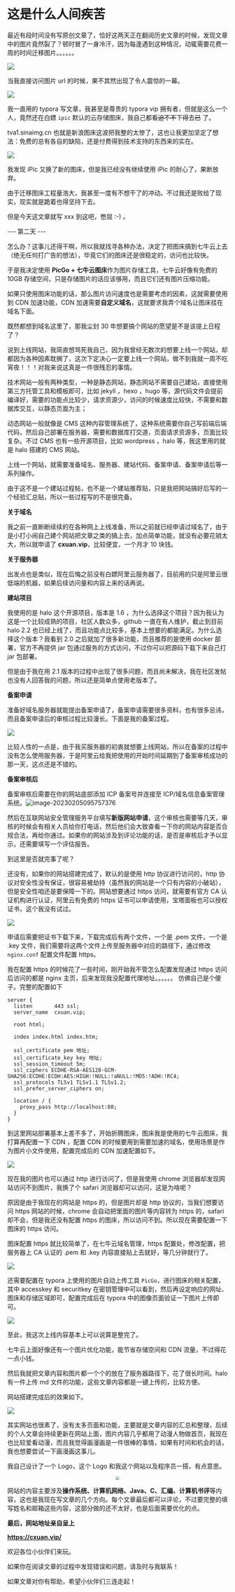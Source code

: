# 这是什么人间疾苦

最近有段时间没有写原创文章了，恰好这两天正在翻阅历史文章的时候，发现文章中的图片竟然裂了？顿时冒了一身冷汗，因为每逢遇到这种情况，动辄需要花费一周的时间迁移图片。。。。。。

![](http://www.cxuan.vip/image-20230205213819739.png)

当我直接访问图片 url 的时候，果不其然出现了令人震惊的一幕。

![](http://www.cxuan.vip/image-20230205213828090.png)

我一直用的 typora 写文章，我甚至是尊贵的 typora vip 拥有者，但就是这么一个人，竟然还在白嫖 `ipic` 默认的云存储图床，我自己都看~~迫~~不~~不~~下~~得~~去~~已~~ 了。

tva1.sinaimg.cn 也就是新浪图床这波把我整的太惨了，这也让我更加坚定了想法：免费的总有各自的缺陷，还是付费得到技术支持的东西来的实在。

![](http://www.cxuan.vip/image-20230205213839848.png)

我发现 iPic 又换了新的图床，但是我已经没有继续使用 iPic 的耐心了，果断放弃。

由于迁移图床工程量浩大，我甚至一度有不想干了的冲动。不过我还是败给了现实，现实就是跪着也得坚持下去。

但是今天这文章就写 xxx 到这吧，憋屈 :-) 。

--- 第二天 ---

怎么办？这事儿还得干啊，所以我就找寻各种办法，决定了把图床搞到七牛云上去（绝无任何打广告的想法），毕竟它们的图床还是很稳定的，访问也比较快。

于是我决定使用 **PicGo + 七牛云图床**作为图片存储工具，七牛云好像有免费的 10GB 存储空间，只是存储图片的话应该够用，而且它们还有图片压缩功能。

如果只使用图床功能的话，那么图片访问速度也是需要考虑的因素，这就需要使用到 CDN 加速功能，CDN 加速需要**自定义域名**，这就要求我弄个域名让图床挂在域名下面。

既然都想到域名这里了，那我尘封 30 年想要搞个网站的愿望是不是该提上日程了？

说到上线网站，我简直想骂死我自己，因为我曾经无数次的想要上线一个网站，却都因为各种因素耽搁了，这次下定决心一定要上线一个网站，做不到我就一周不吃宵夜！！！对我来说这真是一件很残忍的事情。

技术网站一般有两种类型，一种是静态网站，静态网站不需要自己建站，直接使用第三方托管工具和模板即可，比如 jekyll ，hexo ，hugo 等，源代码文件会提前编译好，需要的功能点比较少，请求资源少，访问的时候速度比较快，不需要和数据库交互，以静态页面为主；

动态网站一般就像是 CMS 这种内容管理系统了，这种系统需要你自己写前端后端代码，然后自己部署在服务器，需要和数据库打交道，页面请求资源多，页面比较复杂。不过 CMS 也有一些开源项目，比如 wordpress ，halo 等，我这里用的就是 halo 搭建的 CMS 网站。

上线一个网站，就需要准备域名、服务器、建站代码、备案申请、备案申请后等一系列操作。

由于这不是一个建站过程帖，也不是一个建站推荐贴，只是我把网站搞好后写的一个经验汇总贴，所以一些过程写的不是很完备。

**关于域名**

我之前一直断断续续的在各种网上上线准备，所以之前就已经申请过域名了，由于是小打小闹自己建个网站把文章之类的搞上去，加点简单功能，就没有必要花销太大，所以就申请了 **cxuan.vip**，比较便宜，一个月才 10 块钱。

**关于服务器**

出发点也是类似，现在后悔之前没有白嫖阿里云服务器了，目前用的只是阿里云很低端的机器，如果后续访问量和内容上来的话再说。

**建站项目**

我使用的是 halo 这个开源项目，版本是 1.6 ，为什么选择这个项目？因为我认为这是一个比较成熟的项目，社区人数众多，github 一直在有人维护，截止到目前 halo 2.2 也已经上线了，而且功能点比较多，基本上想要的都能满足。为什么选择这个版本？我看到 2.0 之后就加了很多新功能，而且推荐的是使用 docker 部署，官方不再提供 jar 包通过服务的方式访问，不过你可以把源码下载下来自己打 jar 包部署。

但是由于我在用 2.1 版本的过程中出现了很多问题，而且尚未解决，我在社区发帖也没有人回答我的问题，所以还是简单点使用老版本了。

**备案申请**

准备好域名服务器就能提出备案申请了，备案申请需要很多资料，也有很多忌讳，而且备案申请后的审核过程比较漫长。下面是我的备案过程。

![](http://www.cxuan.vip/image-20230205090744289.png)

比较人性的一点是，由于我买服务器的初衷就想要上线网站，所以在备案的过程中没有怎么使用服务器，于是阿里云给我把使用的开始时间延期到了备案审核成功的那一天，这点还是不错的。

**备案审核后**

备案审核后需要在你的网站底部添加 ICP 备案号并连接至 ICP/域名信息备案管理系统。![image-20230205095757376](http://www.cxuan.vip/image-20230205095757376.png)

然后在互联网站安全管理服务平台填写**新版网站申请**，这个审核也需要等几天，审核的时候会有相关人员给你打电话，然后他们会大致查看一下你的网站内容是否合规合法，再给你通过。如果你的网站涉及到评论功能的话，是否是审核后才予以显示，还需要填写一个评估报告。

到这里是否就完事了呢？

还没有，如果你的网站搭建完成了，默认的是使用 http 协议进行访问的，http 协议对安全性没有保证，很容易被劫持（虽然我的网站是一个只有内容的小破站），但是安全性咱还是要保障一下的。网站想要通过 https 访问，就需要有官方 CA 认证机构进行认证，阿里云有免费的 https 证书可以申请使用，宝塔面板也可以授权证书，这个我没有试过。

![](http://www.cxuan.vip/image-20230205101226350.png)



申请后需要把证书下载下来，下载完成后有两个文件，一个是 .pem 文件，一个是 .key 文件，我们需要将这两个文件上传至服务器中对应的路径下，通过修改 `nginx.conf` 配置文件配置 https。

我在配置 https 的时候花了一些时间，刚开始我不管怎么配置发现通过 https 访问后访问的都是 nginx 主页，后来发现我没配置代理地址。。。。。。 仿佛自己是个傻子。完整的配置如下

```nginx
server {
  listen       443 ssl;
  server_name  cxuan.vip;

  root html;

  index index.html index.htm;

  ssl_certificate pem 地址;
  ssl_certificate_key key 地址;
  ssl_session_timeout 5m;
  ssl_ciphers ECDHE-RSA-AES128-GCM-SHA256:ECDHE:ECDH:AES:HIGH:!NULL:!aNULL:!MD5:!ADH:!RC4;
  ssl_protocols TLSv1 TLSv1.1 TLSv1.2;
  ssl_prefer_server_ciphers on;

  location / {
    proxy_pass http://localhost:80;
  }
}
```

到这里网站部署基本上差不多了，开始折腾图床，图床我是使用的七牛云图床，我打算再配置一下 CDN ，配置 CDN 的时候要用到需要加速的域名，使用场景是作为图片小文件使用，配置完成后的 CDN 加速配置如下。

![](http://www.cxuan.vip/image-20230205105819076.png)

现在我的图片也可以通过 http 进行访问了，但是我使用 chrome 浏览器却发现网站访问不到图片，我换了个 safari 浏览器却可以访问，这是为啥呢？

原因是由于我现在的网站是 https 的，但是图片却是 http 协议的，当我们想要访问 https 网站的时候，chrome 会自动把里面的图片等内容转为 https 的，safari 却不会，但是我还没有配置 https 的图床，所以访问不到。所以现在需要配置一下图床的 https 访问。

图床配置 https 就比较简单了，在七牛云域名管理，https 配置处，修改配置，把服务器上 CA 认证的 .pem 和 .key 内容直接贴上去就好，等几分钟就行了。

![](http://www.cxuan.vip/image-20230204165347420.png)

还需要配置在 typora 上使用的图片自动上传工具 `PicGo`，进行图床的相关配置，其中 accesskey 和 securitkey 在密钥管理中可以看到，然后再设定响应的网址、图床和存储区域即可，配置完成后在 typora 中的图像页面验证一下图片上传即可。

![](http://www.cxuan.vip/image-20230205211222828.png)

至此，我这次上线内容基本上可以说算是整完了。

七牛云上面好像还有一个图片优化功能，能节省存储空间和 CDN 流量，不过得花一点小钱。

然后我就把文章内容和图片都一个个的放在了服务器路径下，花了很长时间。halo 有一件上传 md 文件的功能，这些文章内容都是一键上传的，比较方便。

网站搭建完成后的效果如下。

![](http://www.cxuan.vip/image-20230205212421401.png)

其实网站也很素了，没有太多页面和功能，主要就是文章内容的汇总和整理，后续的个人文章会持续更新在网站上面，图片内容几乎都用了动漫人物做首页，我现在也比较爱看动漫，而且我觉得画漫画是一件很棒的事情，如果有时间和机会的话，我也想要尝试一下画漫画这事儿。

我自己设计了一个 Logo，这个 Logo 和我这个网站以及程序员一搭，有点意思。

<div style="text-align:center">
<img src="http://www.cxuan.vip/image-20230205213436305.png" style="zoom:50%;" />
</div>

网站的内容主要涉及**操作系统、计算机网络、Java、C、汇编、计算机书评**等内容，这也是我现在写文章的几个方向。每个文章最后都可以评论，不过要完整的填写姓名和邮箱这些内容，这部分做的还不太好，也是后面需要优化的点。

**最后，网站地址亲自呈上**

**https://cxuan.vip/**

欢迎各位小伙伴们来玩。

如果你在阅读文章的过程中发现错误和问题，请及时与我联系！

如果文章对你有帮助，希望小伙伴们三连走起！
